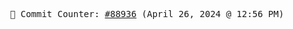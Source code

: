 <p align="center">
    <samp>
        📮 Commit Counter: <a href="https://github.com/Javascript-void0/Javascript-void0/commits/main">#88936</a> (April 26, 2024 @ 12:56 PM)
    </samp>
</p>